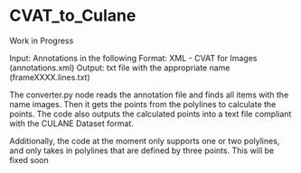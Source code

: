 # CVAT_to_Culane

Work in Progress 

Input: Annotations in the following Format: XML - CVAT for Images (annotations.xml)
Output: txt file with the appropriate name (frameXXXX.lines.txt)

The converter.py node reads the annotation file and finds all items with the name images. Then it gets the points from the polylines to calculate the points.
The code also outputs the calculated points into a text file compliant with the CULANE Dataset format. 

Additionally, the code at the moment only supports one or two polylines, and only takes in polylines that are defined by three points. This will be fixed soon
